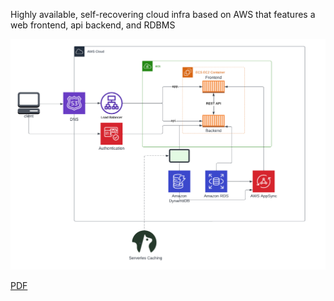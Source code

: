 Highly available, self-recovering cloud infra based on AWS that features a web frontend, api backend, and RDBMS

![](assets/infra-layout.png)

[PDF](assets/infra-layout.pdf)

